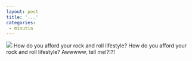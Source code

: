 ```yaml
---
layout: post
title: '...'
categories:
 - minutia
---
```


<img src="http://www.hiponline.com/artist/music/n/navarro_dave/davenavarro-trust.jpg">
How do you afford your rock and roll lifestyle?
How do you afford your rock and roll lifestyle?
Awwwww, tell me!?!?!

